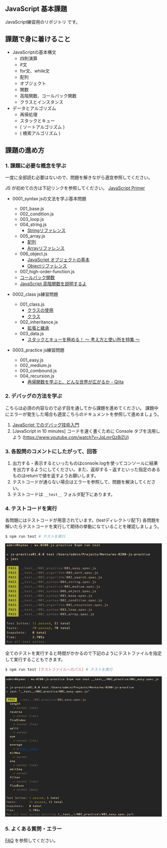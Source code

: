 ## JavaScript 基本課題

JavaScript練習用のリポジトリ です。

## 課題で身に着けること

- JavaScriptの基本構文
  - 四則演算
  - if文
  - for文、while文
  - 配列
  - オブジェクト
  - 関数
  - 高階関数、コールバック関数
  - クラスとインスタンス
- データとアルゴリズム
  - 再帰処理
  - スタックとキュー
  - ( ソートアルゴリズム )
  - ( 検索アルゴリズム )

## 課題の進め方

### 1. 課題に必要な概念を学ぶ

一度に全部読む必要はないので、問題を解きながら適宜参照してください。

JS が初めての方は下記リンクを参照してください。
[JavaScript Primer](https://jsprimer.net/)

- 0001_syntax jsの文法を学ぶ基本問題
   - 001_base.js
   - 002_condition.js
   - 003_loop.js
   - 004_string.js
     - [Stringリファレンス](https://developer.mozilla.org/ja/docs/Web/JavaScript/Reference/Global_Objects/String)
   - 005_array.js
     - [配列](https://developer.mozilla.org/ja/docs/Learn/JavaScript/First_steps/Arrays)
     - [Arrayリファレンス](https://developer.mozilla.org/ja/docs/Web/JavaScript/Reference/Global_Objects/Array)
   - 006_object.js
     - [JavaScript オブジェクトの基本](https://developer.mozilla.org/ja/docs/Learn/JavaScript/Objects/Basics)
     -  [Objectリファレンス](https://developer.mozilla.org/ja/docs/Web/JavaScript/Reference/Global_Objects/Object)
   - 007_high-order-function.js
    - [コールバック関数](https://developer.mozilla.org/ja/docs/Glossary/Callback_function)
    - [JavaScript 高階関数を説明するよ](https://qiita.com/may88seiji/items/8f7e42353b6904af5e9a)

- 0002_class js練習問題
   - 001_class.js
       - [クラスの使用](https://developer.mozilla.org/ja/docs/Web/JavaScript/Guide/Using_classes)
       - [クラス](https://developer.mozilla.org/ja/docs/Web/JavaScript/Reference/Classes)
   - 002_inheritance.js
       - [拡張と継承](https://developer.mozilla.org/ja/docs/Web/JavaScript/Guide/Using_classes#%E6%8B%A1%E5%BC%B5%E3%81%A8%E7%B6%99%E6%89%BF)
   - 003_data.js
       - [スタックとキューを極める！ 〜 考え方と使い所を特集 〜](https://qiita.com/drken/items/6a95b57d2e374a3d3292)

- 0003_practice js練習問題
   - 001_easy.js
   - 002_medium.js
   - 003_combound.js
   - 004_recursion.js
     - [再帰関数を学ぶと、どんな世界が広がるか - Qiita](https://qiita.com/drken/items/23a4f604fa3f505dd5ad)

### 2. デバッグの方法を学ぶ

こちらは必須の内容なので必ず目を通してから課題を進めてください。
課題中にエラーが発生した場合も適宜こちらのドキュメントを参照して進めましょう。

1. [JavaScript でのデバッグ技術入門](https://version1-workspace.gitbook.io/javascript-5)
2. [JavaScript in 10 minutes] コードを速く書くために Console タブを活用しよう (https://www.youtube.com/watch?v=JqLmrQzBjZU)

### 3. 各設問のコメントにしたがって、回答

1. 出力する・表示するといったものはconsole.logを使ってコンソールに結果を出力するようにしてください。また、返却する・返すといった指定のあるものはreturnで値を返すようお願いします。
2. テストコードが通らない場合はエラーを参照して、問題を解決してください。
3. テストコードは `__test__` フォルダ配下にあります。

### 4. テストコードを実行

各問題にはテストコードが用意されています。(testディレクトリ配下) 各問題を解いたらテストコードを実行して期待の挙動になていることを確認しましょう。

```bash
$ npm run test # テストを実行
```
![テスト実行-全て](./assets/run-test-all.png)

全てのテストを実行すると時間がかかるので下記のようにテストファイルを指定して実行することもできます。

```bash
$ npm run test [テストファイルへのパス] # テストを実行
```

![テスト実行-ファイル](./assets/run-test-file.png)


### 5. よくある質問・エラー

[FAQ](./docs/faq.md) を参照してください。
